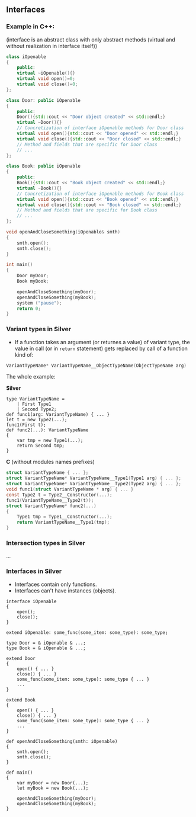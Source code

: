 ## Interfaces

### Example in C++:

(interface is an abstract class with only abstract methods (virtual and without realization in interface itself))

```cpp
class iOpenable
{
    public:
    virtual ~iOpenable(){}
    virtual void open()=0;
    virtual void close()=0;
};

class Door: public iOpenable
{
    public:
    Door(){std::cout << "Door object created" << std::endl;}
    virtual ~Door(){}
    // Concretization of interface iOpenable methods for Door class
    virtual void open(){std::cout << "Door opened" << std::endl;}
    virtual void close(){std::cout << "Door closed" << std::endl;}
    // Method and fields that are specific for Door class
    // ...
};

class Book: public iOpenable
{
    public:
    Book(){std::cout << "Book object created" << std::endl;}
    virtual ~Book(){}
    // Concretization of interface iOpenable methods for Book class
    virtual void open(){std::cout << "Book opened" << std::endl;}
    virtual void close(){std::cout << "Book closed" << std::endl;}
    // Method and fields that are specific for Book class
    // ...
};

void openAndCloseSomething(iOpenable& smth)
{
    smth.open();
    smth.close();
}

int main()
{
    Door myDoor;
    Book myBook;

    openAndCloseSomething(myDoor);
    openAndCloseSomething(myBook);
    system ("pause");
    return 0;
}
```

### Variant types in Silver

- If a function takes an argument (or returnes a value) of variant type, the value in call (or in `return` statement) gets replaced by call of a function kind of:
```c
VariantTypeName* VariantTypeName__ObjectTypeName(ObjectTypeName arg)
```

The whole example:

**Silver**
```
type VariantTypeName =
    | First Type1
    | Second Type2;
def func1(arg: VariantTypeName) { ... }
let t = new Type2(...);
func1(First t);
def func2(...): VariantTypeName
{
    var tmp = new Type1(...);
    return Second tmp;
}
```

**C** (without modules names prefixes)
```c
struct VariantTypeName { ... };
struct VariantTypeName* VariantTypeName__Type1(Type1 arg) { ... };
struct VariantTypeName* VariantTypeName__Type2(Type2 arg) { ... };
void func1(struct VariantTypeName * arg) { ... }
const Type2 t = Type2__Constructor(...);
func1(VariantTypeName__Type2(t));
struct VariantTypeName* func2(...)
{
    Type1 tmp = Type1__Constructor(...);
    return VariantTypeName__Type1(tmp);
}
```

### Intersection types in Silver

...

### Interfaces in Silver

- Interfaces contain only functions.
- Interfaces can't have instances (objects).

```
interface iOpenable
{
    open();
    close();
}

extend iOpenable: some_func(some_item: some_type): some_type;

type Door = & iOpenable & ...;
type Book = & iOpenable & ...;

extend Door
{
    open() { ... }
    close() { ... }
    some_func(some_item: some_type): some_type { ... }
    ...
}

extend Book
{
    open() { ... }
    close() { ... }
    some_func(some_item: some_type): some_type { ... }
    ...
}

def openAndCloseSomething(smth: iOpenable)
{
    smth.open();
    smth.close();
}

def main()
{
    var myDoor = new Door(...);
    let myBook = new Book(...);

    openAndCloseSomething(myDoor);
    openAndCloseSomething(myBook);
}
```
